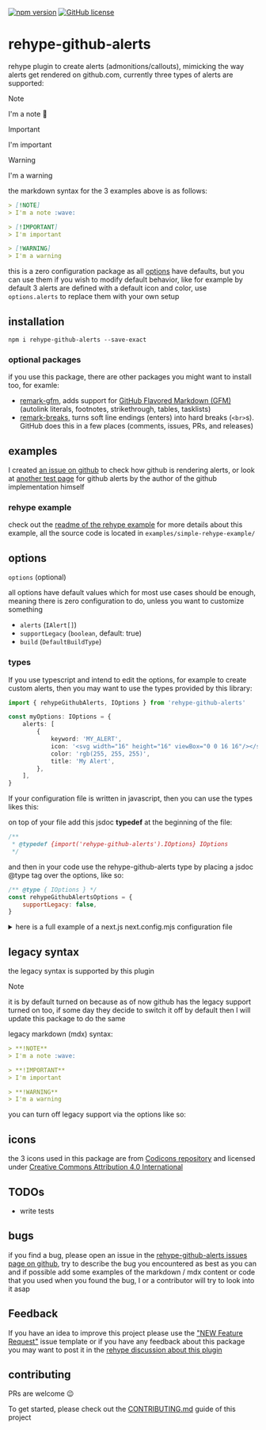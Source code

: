 [![npm version](https://img.shields.io/npm/v/rehype-github-alerts.svg?style=flat)](https://www.npmjs.com/package/rehype-github-alerts)
[![GitHub license](https://img.shields.io/github/license/chrisweb/rehype-github-alerts?style=flat)](https://github.com/chrisweb/rehype-github-alerts/blob/master/LICENSE)

# rehype-github-alerts

rehype plugin to create alerts (admonitions/callouts), mimicking the way alerts get rendered on github.com, currently three types of alerts are supported:

> [!NOTE]  
> I'm a note :wave:

> [!IMPORTANT]  
> I'm important

> [!WARNING]  
> I'm a warning

the markdown syntax for the 3 examples above is as follows:

```md
> [!NOTE]  
> I'm a note :wave:

> [!IMPORTANT]  
> I'm important

> [!WARNING]  
> I'm a warning
```

this is a zero configuration package as all [options](#options) have defaults, but you can use them if you wish to modify default behavior, like for example by default 3 alerts are defined with a default icon and color, use `options.alerts` to replace them with your own setup

## installation

```shell
npm i rehype-github-alerts --save-exact
```

### optional packages

if you use this package, there are other packages you might want to install too, for examle:

- [remark-gfm](https://github.com/remarkjs/remark-gfm), adds support for [GitHub Flavored Markdown (GFM)](https://github.github.com/gfm/) (autolink literals, footnotes, strikethrough, tables, tasklists)
- [remark-breaks](https://github.com/remarkjs/remark-breaks), turns soft line endings (enters) into hard breaks (`<br>`s). GitHub does this in a few places (comments, issues, PRs, and releases)

## examples

I created [an issue on github](https://github.com/chrisweb/rehype-github-alerts/issues/1) to check how github is rendering alerts, or look at [another test page](https://github.com/dipree/markdown-highlight-test) for github alerts by the author of the github implementation himself

### rehype example

check out the [readme of the rehype example](./examples/simple-rehype-example/README.md) for more details about this example, all the source code is located in `examples/simple-rehype-example/`

## options

`options` (optional)

all options have default values which for most use cases should be enough, meaning there is zero configuration to do, unless you want to customize something

- `alerts` (`IAlert[]`) 
- `supportLegacy` (`boolean`, default: true)
- `build` (`DefaultBuildType`)

### types

If you use typescript and intend to edit the options, for example to create custom alerts, then you may want to use the types provided by this library:

```ts
import { rehypeGithubAlerts, IOptions } from 'rehype-github-alerts'

const myOptions: IOptions = {
    alerts: [
        {
            keyword: 'MY_ALERT',
            icon: '<svg width="16" height="16" viewBox="0 0 16 16"/></svg>',
            color: 'rgb(255, 255, 255)',
            title: 'My Alert',
        },
    ],
}
```

If your configuration file is written in javascript, then you can use the types likes this:

on top of your file add this jsdoc **typedef** at the beginning of the file:

```js
/**
 * @typedef {import('rehype-github-alerts').IOptions} IOptions
 */
```

and then in your code use the rehype-github-alerts type by placing a jsdoc @type tag over the options, like so:

```js
/** @type { IOptions } */
const rehypeGithubAlertsOptions = {
    supportLegacy: false,
}
```

<details>
    <summary>here is a full example of a next.js next.config.mjs configuration file</summary>

```mjs
/**
 * @typedef {import('rehype-github-alerts').IOptions} IOptions
 */

import WithMDX from '@next/mdx'
import remarkBreaks from 'remark-breaks'
import remarkGfm from 'remark-gfm'
import { rehypeGithubAlerts }  from 'rehype-github-alerts'

const nextConfig = (/*phase*/) => {

    // https://github.com/remarkjs/remark-gfm
    // If you use remark-gfm, you'll need to use next.config.mjs
    // as the package is ESM only
    const remarkGfmOptions = {
        singleTilde: false,
    }

    // https://github.com/chrisweb/rehype-github-alerts
    /** @type { IOptions } */
    const rehypeGithubAlertsOptions = {
        supportLegacy: false,
    }

    const withMDX = WithMDX({
        extension: /\.mdx?$/,
        options: {
            remarkPlugins: [remarkBreaks, [remarkGfm, remarkGfmOptions]],
            rehypePlugins: [[rehypeGithubAlerts, rehypeGithubAlertsOptions]],
        },
    })

    /** @type {import('next').NextConfig} */
    const nextConfig = {
        experimental: {
            // experimental use rust compiler for MDX
            // as of now (07.10.2023) there is no support for rehype plugins
            // this is why it is currently disabled
            mdxRs: false,
        },
        // configure pageExtensions to include md and mdx
        pageExtensions: ['ts', 'tsx', 'js', 'jsx', 'md', 'mdx'],
    }

    return withMDX(nextConfig)

}

export default nextConfig
```

</details>

## legacy syntax

the legacy syntax is supported by this plugin

> [!NOTE]
> it is by default turned on because as of now github has the legacy support turned on too, if some day they decide to switch it off by default then I will update this package to do the same

legacy markdown (mdx) syntax:

```md
> **!NOTE**  
> I'm a note :wave:

> **!IMPORTANT**  
> I'm important

> **!WARNING**  
> I'm a warning
```

you can turn off legacy support via the options like so:



## icons

the 3 icons used in this package are from [Codicons repository](https://github.com/microsoft/vscode-codicons) and licensed under [Creative Commons Attribution 4.0 International](https://github.com/microsoft/vscode-codicons/blob/main/LICENSE)

## TODOs

- write tests

## bugs

if you find a bug, please open an issue in the [rehype-github-alerts issues page on github](https://github.com/chrisweb/rehype-github-alerts/issues), try to describe the bug you encountered as best as you can and if possible add some examples of the markdown / mdx content or code that you used when you found the bug, I or a contributor will try to look into it asap

## Feedback

If you have an idea to improve this project please use the ["NEW Feature Request"](https://github.com/chrisweb/rehype-github-alerts/issues/new/choose) issue template or if you have any feedback about this package you may want to post it in the [rehype discussion about this plugin](https://github.com/orgs/rehypejs/discussions/157)

## contributing

PRs are welcome 😉

To get started, please check out the [CONTRIBUTING.md](CONTRIBUTING.md) guide of this project

